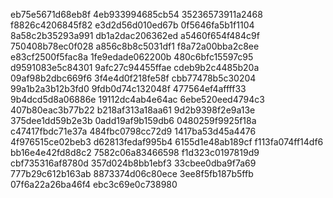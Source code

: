 eb75e5671d68eb8f
4eb933994685cb54
35236573911a2468
f8826c4206845f82
e3d2d56d010ed67b
0f5646fa5b1f1104
8a58c2b35293a991
db1a2dac206362ed
a5460f654f484c9f
750408b78ec0f028
a856c8b8c5031df1
f8a72a00bba2c8ee
e83cf2500f5fac8a
1fe9edade062200b
480c6bfc15597c95
d9591083e5c84301
9afc27c94455ffae
cdeb9b2c4485b20a
09af98b2dbc669f6
3f4e4d0f218fe58f
cbb77478b5c30204
99a1b2a3b12b3fd0
9fdb0d74c132048f
477564ef4affff33
9b4dcd5d8a06886e
19112dc4ab4e64ac
6ebe520eed4794c3
407b80eac3b77b22
b218af313a18aa61
9d2b9398f2e9a13e
375dee1dd59b2e3b
0add19af9b159db6
0480259f9925f18a
c47417fbdc71e37a
484fbc0798cc72d9
1417ba53d45a4476
4f976515ce02beb3
d62813fedaf995b4
6155d1e48ab189cf
f113fa074ff14df6
bb16e4e42fd8d8c2
7582c06a83466598
f1d323c0197819d9
cbf735316af8780d
357d024b8bb1ebf3
33cbee0dba9f7a69
777b29c612b163ab
8873374d06c80ece
3ee8f5fb187b5ffb
07f6a22a26ba46f4
ebc3c69e0c738980
